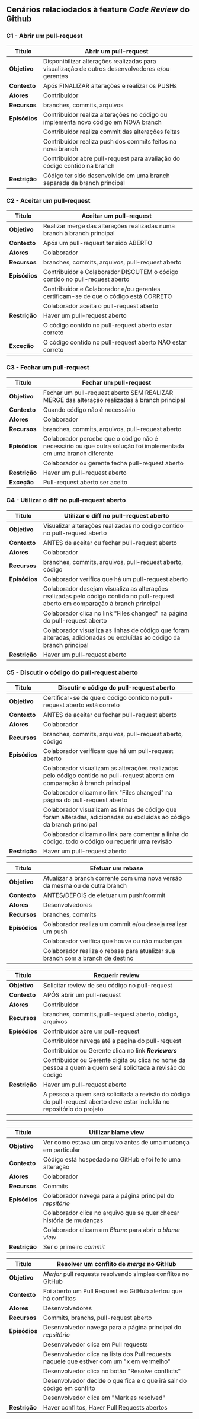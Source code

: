 ## Cenários relaciodados à feature _**Code Review**_ do Github
### C1 - Abrir um pull-request
| **Titulo**  | Abrir um pull-request |
| ------------- | ------------- |
| **Objetivo** | Disponibilizar alterações realizadas para visualização de outros desenvolvedores e/ou gerentes |
| **Contexto** | Após FINALIZAR alterações e realizar os PUSHs |
| **Atores** | Contribuidor |
| **Recursos** | branches, commits, arquivos |
| **Episódios** | Contribuidor realiza alterações no código ou implementa novo código em NOVA branch |
| | Contribuidor realiza commit das alterações feitas |
| | Contribuidor realiza push dos commits feitos na nova branch |
| | Contribuidor abre pull-request para avaliação do código contido na branch |
| **Restrição** | Código ter sido desenvolvido em uma branch separada da branch principal |

### C2 - Aceitar um pull-request
| **Titulo**  | Aceitar um pull-request |
| ------------- | ------------- |
| **Objetivo** | Realizar merge das alterações realizadas numa branch à branch principal |
| **Contexto** | Após um pull-request ter sido ABERTO |
| **Atores** | Colaborador |
| **Recursos** | branches, commits, arquivos, pull-request aberto |
| **Episódios** | Contribuidor e Colaborador DISCUTEM o código contido no pull-request aberto |
| | Contribuidor e Colaborador e/ou gerentes certificam-se de que o código está CORRETO |
| | Colaborador aceita o pull-request aberto |
| **Restrição** | Haver um pull-request aberto |
| | O código contido no pull-request aberto estar correto |
| **Exceção** | O código contido no pull-request aberto NÃO estar correto |

### C3 - Fechar um pull-request
| **Titulo**  | Fechar um pull-request |
| ------------- | ------------- |
| **Objetivo** | Fechar um pull-request aberto SEM REALIZAR MERGE das alteração realizadas à branch principal |
| **Contexto** | Quando código não é necessário |
| **Atores** | Colaborador |
| **Recursos** | branches, commits, arquivos, pull-request aberto |
| **Episódios** | Colaborador percebe que o código não é necessário ou que outra solução foi implementada em uma branch diferente |
| | Colaborador ou gerente fecha pull-request aberto |
| **Restrição** | Haver um pull-request aberto |
| **Exceção** | Pull-request aberto ser aceito |

### C4 - Utilizar o diff no pull-request aberto
| **Titulo**  | Utilizar o diff no pull-request aberto |
| ------------- | ------------- |
| **Objetivo** | Visualizar alterações realizadas no código contido no pull-request aberto  |
| **Contexto** | ANTES de aceitar ou fechar pull-request aberto |
| **Atores** | Colaborador  |
| **Recursos** | branches, commits, arquivos, pull-request aberto, código |
| **Episódios** | Colaborador verifica que há um pull-request aberto  |
| | Colaborador desejam visualiza as alterações realizadas pelo código contido no pull-request aberto em comparação à branch principal |
| | Colaborador clica no link "Files changed" na página do pull-request aberto |
| | Colaborador visualiza as linhas de código que foram alteradas, adicionadas ou excluídas ao código da branch principal |
| **Restrição** | Haver um pull-request aberto |

### C5 - Discutir o código do pull-request aberto
| **Titulo**  | Discutir o código do pull-request aberto |
| ------------- | ------------- |
| **Objetivo** | Certificar-se de que o código contido no pull-request aberto está correto |
| **Contexto** | ANTES de aceitar ou fechar pull-request aberto |
| **Atores** | Colaborador |
| **Recursos** | branches, commits, arquivos, pull-request aberto, código |
| **Episódios** | Colaborador verificam que há um pull-request aberto  |
| | Colaborador visualizam as alterações realizadas pelo código contido no pull-request aberto em comparação à branch principal |
| | Colaborador clicam no link "Files changed" na página do pull-request aberto |
| | Colaborador visualizam as linhas de código que foram alteradas, adicionadas ou excluídas ao código da branch principal |
| | Colaborador clicam no link para comentar a linha do código, todo o código ou requerir uma revisão |
| **Restrição** | Haver um pull-request aberto |

| **Titulo**  | Efetuar um rebase |
| ------------- | ------------- |
| **Objetivo** | Atualizar a branch corrente com uma nova versão da mesma ou de outra branch |
| **Contexto** | ANTES/DEPOIS de efetuar um push/commit |
| **Atores** | Desenvolvedores |
| **Recursos** | branches, commits |
| **Episódios** | Colaborador realiza um commit e/ou deseja realizar um push |
| | Colaborador verifica que houve ou não mudanças |
| | Colaborador realiza o rebase para atualizar sua branch com a branch de destino |

| **Titulo**  | Requerir review |
| ------------- | ------------- |
| **Objetivo** | Solicitar review de seu código no pull-request |
| **Contexto** | APÓS abrir um pull-request |
| **Atores** | Contribuidor |
| **Recursos** | branches, commits, pull-request aberto, código, arquivos |
| **Episódios** | Contribuidor abre um pull-request |
| | Contribuidor  navega até a pagina do pull-request |
| | Contribuidor ou Gerente clica no link _**Reviewers**_ |
| | Contribuidor ou Gerente digita ou clica no nome da pessoa a quem a quem será solicitada a revisão do código |
| **Restrição** | Haver um pull-request aberto |
| | A pessoa a quem será solicitada a revisão do código do pull-request aberto deve estar incluída no repositório do projeto |

---

| **Titulo**  | Utilizar blame view |
| ------------- | ------------- |
| **Objetivo** | Ver como estava um arquivo antes de uma mudança em particular   |
| **Contexto** | Código está hospedado no GitHub e foi feito uma alteração |
| **Atores** | Colaborador |
| **Recursos** | Commits |
| **Episódios** | Colaborador navega para a página principal do _repsitório_  |
| | Colaborador clica no arquivo que se quer checar história de mudanças  |
| | Colaborador clicam em _Blame_ para abrir o _blame view_ |
| **Restrição** | Ser o primeiro _commit_ |

| **Titulo**  | Resolver um conflito de _merge_ no GitHub |
| ------------- | ------------- |
| **Objetivo** | _Merjar_ pull requests resolvendo simples conflitos no GitHub  |
| **Contexto** | Foi aberto um Pull Request e o GitHub alertou que há conflitos |
| **Atores** | Desenvolvedores |
| **Recursos** | Commits, branchs, pull-request aberto |
| **Episódios** | Desenvolvedor navega para a página principal do _repsitório_  |
| | Desenvolvedor clica em Pull requests  |
| | Desenvolvedor clica na lista dos Pull requests naquele que estiver com um "x em vermelho" |
| | Desenvolvedor clica no botão "Resolve conflicts" |
| | Desenvolvedor decide o que fica e o que irá sair do código em conflito |
| | Desenvolvedor clica em "Mark as resolved" |
| **Restrição** | Haver conflitos, Haver Pull Requests abertos |
